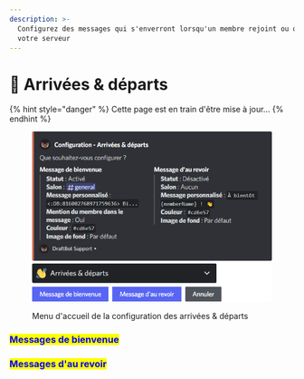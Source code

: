 ```yaml
---
description: >-
  Configurez des messages qui s'enverront lorsqu'un membre rejoint ou quitte
  votre serveur
---
```


# 👋 Arrivées & départs

{% hint style="danger" %}
Cette page est en train d'être mise à jour...
{% endhint %}

<figure><img src="../../.gitbook/assets/Arrivées &#x26; départs.png" alt=""><figcaption><p>Menu d'accueil de la configuration des arrivées &#x26; départs</p></figcaption></figure>

### <mark style="color:blue;">Messages de bienvenue</mark>



### <mark style="color:blue;">Messages d'au revoir</mark>

